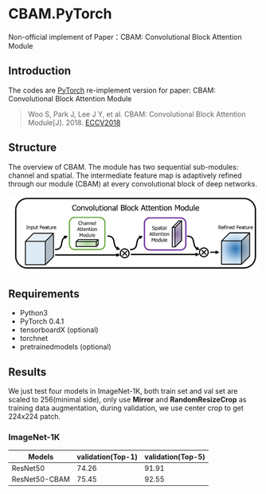 # CBAM.PyTorch
Non-official implement of Paper：CBAM: Convolutional Block Attention Module

## Introduction
The codes are [PyTorch](https://pytorch.org/) re-implement version for paper: CBAM: Convolutional Block Attention Module

> Woo S, Park J, Lee J Y, et al. CBAM: Convolutional Block Attention Module[J]. 2018. [ECCV2018](http://openaccess.thecvf.com/content_ECCV_2018/papers/Sanghyun_Woo_Convolutional_Block_Attention_ECCV_2018_paper.pdf)

## Structure

The overview of CBAM. The module has two sequential sub-modules:
channel and spatial. The intermediate feature map is adaptively refined through
our module (CBAM) at every convolutional block of deep networks.

![1](imgs/01.png)

## Requirements
- Python3
- PyTorch 0.4.1
- tensorboardX (optional)
- torchnet
- pretrainedmodels (optional)

## Results
We just test four models in ImageNet-1K, both train set and val set are scaled to 256(minimal side), only use **Mirror** and **RandomResizeCrop** as training data augmentation, during validation, we use center crop to get 224x224 patch.

### ImageNet-1K

Models         | validation(Top-1) | validation(Top-5) |
-------------  | ----------------- | ----------------- |
ResNet50       | 74.26             | 91.91             |
ResNet50-CBAM  | 75.45             | 92.55             |